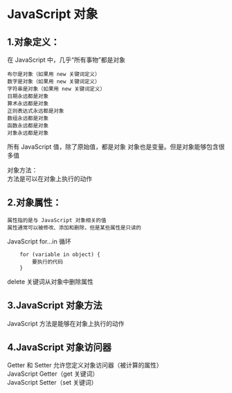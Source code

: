 JavaScript 对象  
====

1.对象定义：  
---

在 JavaScript 中，几乎“所有事物”都是对象  

    布尔是对象（如果用 new 关键词定义）  
    数字是对象（如果用 new 关键词定义）  
    字符串是对象（如果用 new 关键词定义）  
    日期永远都是对象  
    算术永远都是对象  
    正则表达式永远都是对象  
    数组永远都是对象  
    函数永远都是对象  
    对象永远都是对象  

所有 JavaScript 值，除了原始值，都是对象
对象也是变量。但是对象能够包含很多值  

对象方法：  
    方法是可以在对象上执行的动作  

2.对象属性：
---
    属性指的是与 JavaScript 对象相关的值  
    属性通常可以被修改、添加和删除，但是某些属性是只读的  

JavaScript for...in 循环  

```JS
    for (variable in object) {
        要执行的代码
    }
```

delete 关键词从对象中删除属性  

3.JavaScript 对象方法  
---
JavaScript 方法是能够在对象上执行的动作  

4.JavaScript 对象访问器 
---
Getter 和 Setter 允许您定义对象访问器（被计算的属性）  
JavaScript Getter（get 关键词）  
JavaScript Setter（set 关键词）  

